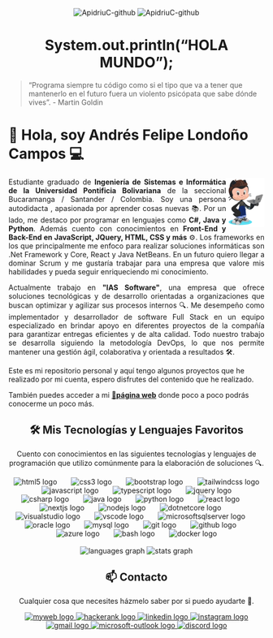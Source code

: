 <!--VISITS-->
<p align="center"> 
  <img src="https://komarev.com/ghpvc/?username=ApidriuC&label=Profile%20views&color=42b983&style=flat" alt="ApidriuC-github" />
  <img src="https://img.shields.io/github/followers/ApidriuC?style=social" alt="ApidriuC-github" />
</p>

<!--HEADER-->
<h1 align="center"> System.out.println(“HOLA MUNDO”);</h1>

> “Programa siempre tu código como si el tipo que va a tener que mantenerlo en el futuro fuera un violento psicópata que sabe dónde vives”. - Martin Goldin

<!--INTRODUCTION-->

# 👋 Hola, soy Andrés Felipe Londoño Campos 💻 

<p align="justify">
<img src="https://github.com/ApidriuC/ApidriuC/blob/main/octogato.png" width=15% align=right />
Estudiante graduado de <b>Ingeniería de Sistemas e Informática de la Universidad Pontificia Bolivariana</b> de la seccional Bucaramanga / Santander / Colombia. Soy una persona         autodidacta , apasionada por aprender cosas     nuevas 📚. Por un lado, me destaco por programar en lenguajes como <b> C#, Java y Python</b>. Además cuento con conocimientos en <b>Front-End y Back-End   en JavaScript, JQuery, HTML, CSS y más</b> ⚙️. Los frameworks en los que principalmente me enfoco para realizar soluciones informáticas son .Net Framework y Core, React y Java NetBeans. En un futuro quiero llegar a dominar Scrum y me gustaría trabajar para una empresa que valore mis habilidades y pueda seguir enriqueciendo mi       conocimiento.

</p>
<p align="justify">
Actualmente trabajo en <b>"IAS Software"</b>, una empresa que ofrece soluciones tecnológicas y de desarrollo orientadas a organizaciones que buscan optimizar y agilizar sus procesos internos 🔍. Me desempeño como implementador y desarrollador de software Full Stack en un equipo especializado en brindar apoyo en diferentes proyectos de la compañía para garantizar entregas eficientes y de alta calidad. Todo nuestro trabajo se desarrolla siguiendo la metodología DevOps, lo que nos permite mantener una gestión ágil, colaborativa y orientada a resultados 🛠.
  
Este es mi repositorio personal y aquí tengo algunos proyectos que he realizado por mi cuenta, espero disfrutes del contenido que he realizado.

También puedes acceder a mi <a href="https://apidriuc.github.io/Developer-Portfolio/" target="_blank">🚀<b>página web</b></a> donde poco a poco podrás conocerme un poco más.
</p>

<!--FAVORITES LANGUAGES-->
<h2 align="center">🛠 Mis Tecnologías y Lenguajes Favoritos </h2>
<p align="center">
  Cuento con conocimientos en las siguientes tecnologías y lenguajes de programación que utilizo comúnmente para la elaboración de soluciones 🔍.
</p>

<div align="center">
  <img src="https://cdn.jsdelivr.net/gh/devicons/devicon/icons/html5/html5-original.svg" height="40" alt="html5 logo"  />
  <img width="20" />
  <img src="https://cdn.jsdelivr.net/gh/devicons/devicon/icons/css3/css3-original.svg" height="40" alt="css3 logo"  />
  <img width="20" />
  <img src="https://cdn.jsdelivr.net/gh/devicons/devicon/icons/bootstrap/bootstrap-original.svg" height="40" alt="bootstrap logo"  />
  <img width="20" />
  <img src="https://cdn.jsdelivr.net/gh/devicons/devicon/icons/tailwindcss/tailwindcss-original-wordmark.svg" height="40" alt="tailwindcss logo"  />
  <img width="20" />
  <img src="https://cdn.jsdelivr.net/gh/devicons/devicon/icons/javascript/javascript-original.svg" height="40" alt="javascript logo"  />
  <img width="20" />
  <img src="https://cdn.jsdelivr.net/gh/devicons/devicon/icons/typescript/typescript-original.svg" height="40" alt="typescript logo"  />
  <img width="20" />
  <img src="https://cdn.jsdelivr.net/gh/devicons/devicon/icons/jquery/jquery-plain-wordmark.svg" height="40" alt="jquery logo"  />
  <img width="20" />
  <img src="https://cdn.jsdelivr.net/gh/devicons/devicon/icons/csharp/csharp-original.svg" height="40" alt="csharp logo"  />
  <img width="20" />
  <img src="https://cdn.jsdelivr.net/gh/devicons/devicon/icons/java/java-original.svg" height="40" alt="java logo"  />
  <img width="20" />
  <img src="https://cdn.jsdelivr.net/gh/devicons/devicon/icons/python/python-original.svg" height="40" alt="python logo"  />
  <img width="20" />
  <img src="https://cdn.jsdelivr.net/gh/devicons/devicon/icons/react/react-original.svg" height="40" alt="react logo"  />
  <img width="20" />
  <img src="https://cdn.jsdelivr.net/gh/devicons/devicon/icons/nextjs/nextjs-original.svg" height="40" alt="nextjs logo"  />
  <img width="20" />
  <img src="https://cdn.jsdelivr.net/gh/devicons/devicon/icons/nodejs/nodejs-original.svg" height="40" alt="nodejs logo"  />
  <img width="20" />
  <img src="https://cdn.jsdelivr.net/gh/devicons/devicon/icons/dotnetcore/dotnetcore-original.svg" height="40" alt="dotnetcore logo"  />
  <img width="20" />
  <img src="https://cdn.jsdelivr.net/gh/devicons/devicon/icons/visualstudio/visualstudio-plain.svg" height="40" alt="visualstudio logo"  />
  <img width="20" />
  <img src="https://cdn.jsdelivr.net/gh/devicons/devicon/icons/vscode/vscode-original.svg" height="40" alt="vscode logo"  />
  <img width="20" />
  <img src="https://cdn.jsdelivr.net/gh/devicons/devicon/icons/microsoftsqlserver/microsoftsqlserver-plain-wordmark.svg" height="40" alt="microsoftsqlserver logo"  />
  <img width="20" />
  <img src="https://cdn.jsdelivr.net/gh/devicons/devicon/icons/oracle/oracle-original.svg" height="40" alt="oracle logo"  />
  <img width="20" />
  <img src="https://cdn.jsdelivr.net/gh/devicons/devicon/icons/mysql/mysql-original.svg" height="40" alt="mysql logo"  />
  <img width="20" />
  <img src="https://cdn.jsdelivr.net/gh/devicons/devicon/icons/git/git-original.svg" height="40" alt="git logo"  />
  <img width="20" />
  <img src="https://cdn.jsdelivr.net/gh/devicons/devicon/icons/github/github-original.svg" height="40" alt="github logo"  />
  <img width="20" />
  <img src="https://cdn.jsdelivr.net/gh/devicons/devicon/icons/azure/azure-original.svg" height="40" alt="azure logo"  />
  <img width="20" />
  <img src="https://cdn.jsdelivr.net/gh/devicons/devicon/icons/bash/bash-original.svg" height="40" alt="bash logo"  />
  <img width="20" />
  <img src="https://cdn.jsdelivr.net/gh/devicons/devicon/icons/docker/docker-original.svg" height="40" alt="docker logo"  />
</div>

<br>

<div align="center">
  <img src="https://github-readme-stats.vercel.app/api/top-langs?username=ApidriuC&locale=en&hide_title=false&layout=compact&card_width=320&theme=github_dark&hide_border=false&order=2" height="150" alt="languages graph"  />
  <img src="https://github-readme-stats.vercel.app/api?username=ApidriuC&hide_title=false&hide_rank=true&show_icons=true&include_all_commits=true&count_private=true&disable_animations=false&theme=github_dark&locale=en&hide_border=false&order=1" height="150" alt="stats graph"  />
</div>

 <!--CONTACT-->
<h2 align="center">📫 Contacto </h2>
<p align="center">
  Cualquier cosa que necesites házmelo saber por si puedo ayudarte 💬.
</p>

<div align="center">
  <a href="https://apidriuc.github.io/Developer-Portfolio/" target="_blank">
    <img src="https://camo.githubusercontent.com/da0eeb92b98aed8478ebf7efc96f04117f23195649f6f25640b2cebe608158d3/68747470733a2f2f6a6f73656c75697367732e6769746875622e696f2f696d672f66617669636f6e2e706e67" width="40" alt="myweb logo"  />
  </a>
  <a href="https://www.hackerrank.com/profile/andresfloncam" target="_blank">
    <img src="https://raw.githubusercontent.com/maurodesouza/profile-readme-generator/master/src/assets/icons/social/hackerrank/default.svg" width="60" height="40" alt="hackerank logo"  />
  </a>
  <a href="https://www.linkedin.com/in/andr%C3%A9s-felipe-londo%C3%B1o-campos-b03741222/" target="_blank">
    <img src="https://raw.githubusercontent.com/maurodesouza/profile-readme-generator/master/src/assets/icons/social/linkedin/default.svg" width="60" height="40" alt="linkedin logo"  />
  </a>
  <a href="https://www.instagram.com/apidriuc/" target="_blank">
    <img src="https://raw.githubusercontent.com/maurodesouza/profile-readme-generator/master/src/assets/icons/social/instagram/default.svg" width="60" height="40" alt="instagram logo"  />
  </a>
  <a href="mailto:andresfloncam@gmail.com" target="_blank">
    <img src="https://raw.githubusercontent.com/maurodesouza/profile-readme-generator/master/src/assets/icons/social/gmail/default.svg" width="60" height="40" alt="gmail logo"  />
  </a>
  <a href="mailto:alondono@syc.com.co" target="_blank">
    <img src="https://raw.githubusercontent.com/maurodesouza/profile-readme-generator/master/src/assets/icons/social/microsoft-outlook/default.svg" width="60" height="40" alt="microsoft-outlook logo"  />
  </a>
  <a href="https://discordapp.com/users/ApidriuC" target="_blank">
    <img src="https://raw.githubusercontent.com/maurodesouza/profile-readme-generator/master/src/assets/icons/social/discord/default.svg" width="60" height="40" alt="discord logo"  />
  </a>
</div>








